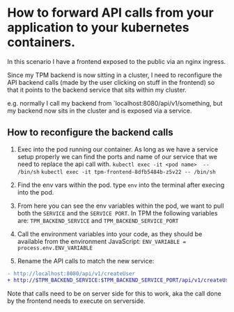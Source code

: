 # How to forward API calls from your application to your kubernetes containers.

In this scenario I have a frontend exposed to the public via an nginx ingress.

Since my TPM backend is now sitting in a cluster, I need to reconfigure the API backend calls (made by the user clicking on stuff in the frontend) so that it points to the backend service that sits within my cluster.

e.g. normally I call my backend from `localhost:8080/api/v1/something, but my backend now sits in the cluster and is exposed via a service.

## How to reconfigure the backend calls

1. Exec into the pod running our container.
   As long as we have a service setup properly we can find the ports and name of our service that we need to replace the api call with.
   `kubectl exec -it <pod name>  -- /bin/sh`
   `kubectl exec -it tpm-frontend-8dfb5484b-z5v22 -- /bin/sh`

2. Find the env vars within the pod.
   type `env` into the terminal after execing into the pod.

3. From here you can see the env variables within the pod, we want to pull both the `SERVICE` and the `SERVICE PORT`.
   In TPM the following variables are:
   `TPM_BACKEND_SERVICE` and `TPM_BACKEND_SERVICE_PORT`

4. Call the environment variables into your code, as they should be available from the environment
   JavaScript:
   `ENV_VARIABLE = process.env.ENV_VARIABLE`

5. Rename the API calls to match the new service:

```diff
- http://localhost:8080/api/v1/createUser
+ http://$TPM_BACKEND_SERVICE:$TPM_BACKEND_SERVICE_PORT/api/v1/createUser

```

Note that calls need to be on server side for this to work, aka the call done by the frontend needs to execute on serverside.
